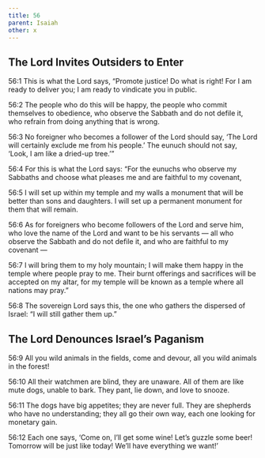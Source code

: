 ```yaml
---
title: 56
parent: Isaiah
other: x
---
```


## The Lord Invites Outsiders to Enter


<a name="56:1">56:1</a> This is what the Lord says,
“Promote justice! Do what is right!
For I am ready to deliver you;
I am ready to vindicate you in public.

<a name="56:2">56:2</a> The people who do this will be happy,
the people who commit themselves to obedience,
who observe the Sabbath and do not defile it,
who refrain from doing anything that is wrong.

<a name="56:3">56:3</a> No foreigner who becomes a follower of the Lord should say,
‘The Lord will certainly exclude me from his people.’
The eunuch should not say,
‘Look, I am like a dried-up tree.’”

<a name="56:4">56:4</a> For this is what the Lord says:
“For the eunuchs who observe my Sabbaths
and choose what pleases me
and are faithful to my covenant,

<a name="56:5">56:5</a> I will set up within my temple and my walls a monument
that will be better than sons and daughters.
I will set up a permanent monument for them that will remain.

<a name="56:6">56:6</a> As for foreigners who become followers of the Lord and serve him,
who love the name of the Lord and want to be his servants — 
all who observe the Sabbath and do not defile it,
and who are faithful to my covenant — 

<a name="56:7">56:7</a> I will bring them to my holy mountain;
I will make them happy in the temple where people pray to me.
Their burnt offerings and sacrifices will be accepted on my altar,
for my temple will be known as a temple where all nations may pray.”

<a name="56:8">56:8</a> The sovereign Lord says this,
the one who gathers the dispersed of Israel:
“I will still gather them up.”

## The Lord Denounces Israel’s Paganism


<a name="56:9">56:9</a> All you wild animals in the fields, come and devour,
all you wild animals in the forest!

<a name="56:10">56:10</a> All their watchmen are blind,
they are unaware.
All of them are like mute dogs,
unable to bark.
They pant, lie down,
and love to snooze.

<a name="56:11">56:11</a> The dogs have big appetites;
they are never full.
They are shepherds who have no understanding;
they all go their own way,
each one looking for monetary gain.

<a name="56:12">56:12</a> Each one says,
‘Come on, I’ll get some wine!
Let’s guzzle some beer!
Tomorrow will be just like today!
We’ll have everything we want!’